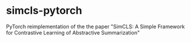 # simcls-pytorch
PyTorch reimplementation of the the paper "SimCLS: A Simple Framework for Contrastive Learning of Abstractive Summarization"
